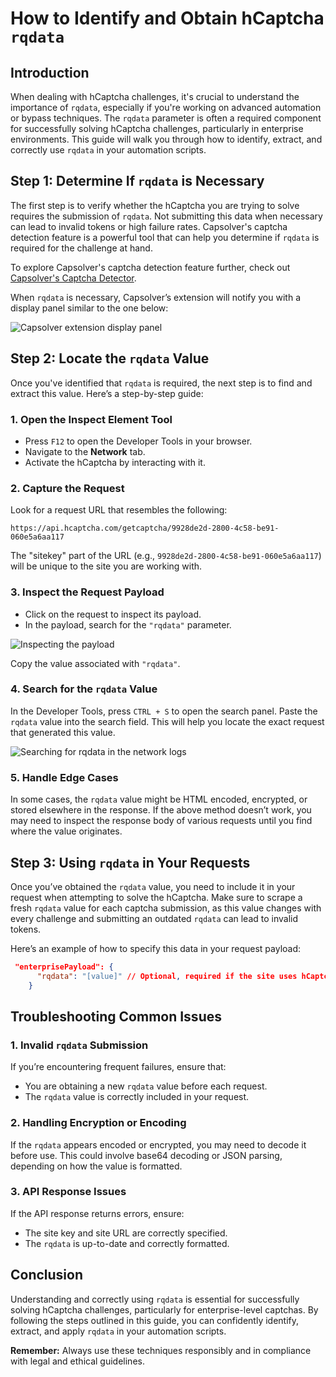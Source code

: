 # How to Identify and Obtain hCaptcha `rqdata`

## Introduction
When dealing with hCaptcha challenges, it's crucial to understand the importance of `rqdata`, especially if you're working on advanced automation or bypass techniques. The `rqdata` parameter is often a required component for successfully solving hCaptcha challenges, particularly in enterprise environments. This guide will walk you through how to identify, extract, and correctly use `rqdata` in your automation scripts.

## Step 1: Determine If `rqdata` is Necessary

The first step is to verify whether the hCaptcha you are trying to solve requires the submission of `rqdata`. Not submitting this data when necessary can lead to invalid tokens or high failure rates. Capsolver's captcha detection feature is a powerful tool that can help you determine if `rqdata` is required for the challenge at hand.

To explore Capsolver's captcha detection feature further, check out [Capsolver's Captcha Detector](https://www.capsolver.com/blog/Extension/identify-any-captcha-and-parameters).

When `rqdata` is necessary, Capsolver’s extension will notify you with a display panel similar to the one below:

![Capsolver extension display panel](https://assets.capsolver.com/prod/images/post/2023-11-21/7a1cf833-e03d-43c9-9519-590dcaad4816.png)

## Step 2: Locate the `rqdata` Value

Once you've identified that `rqdata` is required, the next step is to find and extract this value. Here’s a step-by-step guide:

### 1. Open the Inspect Element Tool
- Press `F12` to open the Developer Tools in your browser.
- Navigate to the **Network** tab.
- Activate the hCaptcha by interacting with it.

### 2. Capture the Request
Look for a request URL that resembles the following:

```
https://api.hcaptcha.com/getcaptcha/9928de2d-2800-4c58-be91-060e5a6aa117
```

The "sitekey" part of the URL (e.g., `9928de2d-2800-4c58-be91-060e5a6aa117`) will be unique to the site you are working with.

### 3. Inspect the Request Payload
- Click on the request to inspect its payload.
- In the payload, search for the `"rqdata"` parameter.

![Inspecting the payload](https://assets.capsolver.com/prod/images/post/2023-11-21/fe716b22-f15a-4ff0-92b4-b78d57d9bcc3.png)

Copy the value associated with `"rqdata"`.

### 4. Search for the `rqdata` Value
In the Developer Tools, press `CTRL + S` to open the search panel. Paste the `rqdata` value into the search field. This will help you locate the exact request that generated this value.

![Searching for rqdata in the network logs](https://assets.capsolver.com/prod/images/post/2023-11-21/c0ffbca2-f8c7-4892-bc1d-961986adcfdc.png)

### 5. Handle Edge Cases
In some cases, the `rqdata` value might be HTML encoded, encrypted, or stored elsewhere in the response. If the above method doesn’t work, you may need to inspect the response body of various requests until you find where the value originates.

## Step 3: Using `rqdata` in Your Requests

Once you’ve obtained the `rqdata` value, you need to include it in your request when attempting to solve the hCaptcha. Make sure to scrape a fresh `rqdata` value for each captcha submission, as this value changes with every challenge and submitting an outdated `rqdata` can lead to invalid tokens.

Here’s an example of how to specify this data in your request payload:

```json
 "enterprisePayload": {
      "rqdata": "[value]" // Optional, required if the site uses hCaptcha Enterprise
    }
```

## Troubleshooting Common Issues

### 1. Invalid `rqdata` Submission
If you’re encountering frequent failures, ensure that:
- You are obtaining a new `rqdata` value before each request.
- The `rqdata` value is correctly included in your request.

### 2. Handling Encryption or Encoding
If the `rqdata` appears encoded or encrypted, you may need to decode it before use. This could involve base64 decoding or JSON parsing, depending on how the value is formatted.

### 3. API Response Issues
If the API response returns errors, ensure:
- The site key and site URL are correctly specified.
- The `rqdata` is up-to-date and correctly formatted.

## Conclusion

Understanding and correctly using `rqdata` is essential for successfully solving hCaptcha challenges, particularly for enterprise-level captchas. By following the steps outlined in this guide, you can confidently identify, extract, and apply `rqdata` in your automation scripts.

**Remember:** Always use these techniques responsibly and in compliance with legal and ethical guidelines.
